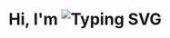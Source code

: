<h1 align="left">
  Hi, I'm <img src="https://readme-typing-svg.herokuapp.com?font=Inter&weight=600&size=32&pause=1002&color=FFFFFF&center=false&vCenter=true&width=435&lines=Louis+Nguyen+%F0%9F%91%8B" alt="Typing SVG" />
</h1>

